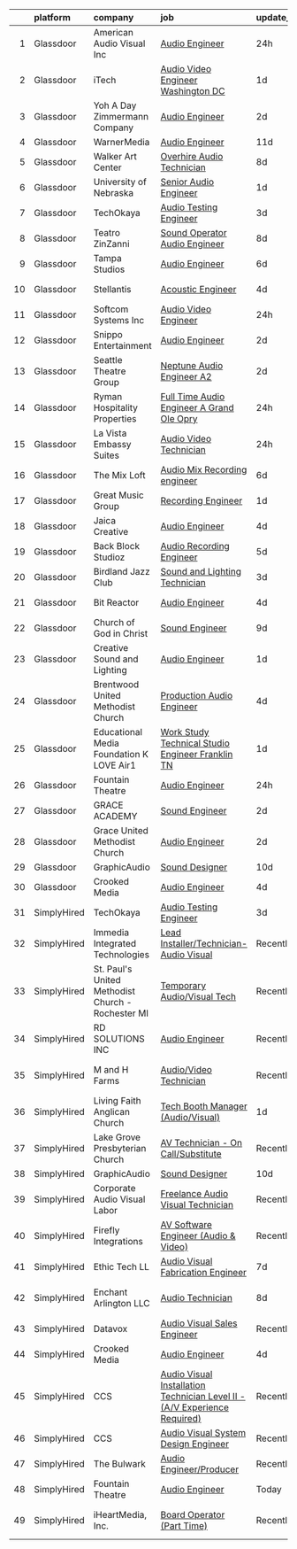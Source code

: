 

|    | platform    | company                                           | job                                                                                                                                                                                                                                                                                                                                                                                                                                                                                                                                                                                                                                                                                                                                                                                                                                                                             | update_time   | location                    |
|---:|:------------|:--------------------------------------------------|:--------------------------------------------------------------------------------------------------------------------------------------------------------------------------------------------------------------------------------------------------------------------------------------------------------------------------------------------------------------------------------------------------------------------------------------------------------------------------------------------------------------------------------------------------------------------------------------------------------------------------------------------------------------------------------------------------------------------------------------------------------------------------------------------------------------------------------------------------------------------------------|:--------------|:----------------------------|
|  1 | Glassdoor   | American Audio Visual  Inc                        | [Audio Engineer](https://www.glassdoor.com/partner/jobListing.htm?pos=102&ao=1110586&s=58&guid=0000018271eb7e92bb05e32cc75455bd&src=GD_JOB_AD&t=SR&vt=w&ea=1&cs=1_c78e9a17&cb=1659768635302&jobListingId=1008055967242&cpc=F583A5AE0DDDFE3A&jrtk=3-0-1g9oumvlqis1a801-1g9oumvm8joqd800-2d42ed66f438bd7d--6NYlbfkN0DdLn5tXN_RiyJSiFodarGZFJKa8s6F6AK0THPBWp05MSIb68-SkO78lTZVUpRahqyNwCX_Zyl5-Vbh6X6UYobtWlPJNMbG1rGz81rtjD1-8jeTs0YkB6R18jLA-LnOTF5I-svQyAi98L0hONmWwyZw8gb1-QFN431Vbsem9QUVnFaOO28Ld-iOWy8--9wkgzZovWoNzwXstYJ1RFJYtQdxKwrjbapyZucCMqPZqtjSyV8u4_XvBYyG0sWcns_03y9Rrfq1JHvHINYR3-I1FJHKkoJS1xgnKyU6Gj91FGZ_I8tkCqYdoCjbj0oPFBmdMeNXZM6a_L0aHVK_rbVLXuBMDRF1dIDok0QMKt295mby6VPzwFUygKDnXVXwXIrp4ILZRtGhXhOpJaeHBYOtRh8VBhUNKTjg2p5SSNE-d545yv4_bV7JAgWUV0a9YKzvcgXZcx_ZILTwCDvyrQAhgXj17sqsKmmFOF90IN1WZxFNiTzVLoAcGFQ7VFS6fqyaJeQ%3D)                         | 24h           | Orlando, FL                 |
|  2 | Glassdoor   | iTech                                             | [Audio Video Engineer  Washington DC](https://www.glassdoor.com/partner/jobListing.htm?pos=116&ao=1136043&s=58&guid=0000018271eb7e92bb05e32cc75455bd&src=GD_JOB_AD&t=SR&vt=w&ea=1&cs=1_583f5cc0&cb=1659768635303&jobListingId=1008052959472&jrtk=3-0-1g9oumvlqis1a801-1g9oumvm8joqd800-d073909d3cc9c6f6-)                                                                                                                                                                                                                                                                                                                                                                                                                                                                                                                                                                       | 1d            | Washington, DC              |
|  3 | Glassdoor   | Yoh  A Day   Zimmermann Company                   | [Audio Engineer](https://www.glassdoor.com/partner/jobListing.htm?pos=105&ao=1110586&s=58&guid=0000018271eb7e92bb05e32cc75455bd&src=GD_JOB_AD&t=SR&vt=w&ea=1&cs=1_416c4085&cb=1659768635303&jobListingId=1008050220550&cpc=B101C867B3EF2D75&jrtk=3-0-1g9oumvlqis1a801-1g9oumvm8joqd800-0115ce829578300b--6NYlbfkN0Ae6Qmv8rNb3d5rEsMPL_plhvilYeiJERi7JqghURwQ9bq2mHgMGRGP2iYP1nqVQ_Dm5t8OVWLkUIZvuV2-Ux0qqQWfic84moi03EhaRitgbcOf3l5YU26Q-VBWqzKHOGKUJ3rkmPRG8sDbYxQkeli5sq_X-7HMiJFcfkYCLPiMfpRnEz9PStzZD4p1bNAq19ZLwlZtvI6TejUsQzRKdSEHeFxYhtRiXCv8zGR7c7ICnwOtFEI8lu8xNfDC70tW4wHQFahwTNMvrc8XtYJ6Kj_fccVOf_-u7vSszw_tag8mhZs5u0bi90fDC9J9EBCepP4VIHwriYl7-QbRY-mBc5izxvSS0bb4-D2I1dSA7EpnLFKVRzG_WceytCLNJui8GqpWLU1eonToUKenxly7M6eUtcQITJykt2ZOEi3YLURDnu-8sqBDQO2-CVYOL4HdQLwqf2wZ2EffZLy6CmpfzYiADxjyaRuCpbA2oeV3lkNR8g%3D%3D)                                           | 2d            | New York, NY                |
|  4 | Glassdoor   | WarnerMedia                                       | [Audio Engineer](https://www.glassdoor.com/partner/jobListing.htm?pos=129&ao=1136043&s=58&guid=0000018271eb7e92bb05e32cc75455bd&src=GD_JOB_AD&t=SR&vt=w&cs=1_ab646303&cb=1659768635304&jobListingId=1008029172013&jrtk=3-0-1g9oumvlqis1a801-1g9oumvm8joqd800-95ceb1f666ac4b66-)                                                                                                                                                                                                                                                                                                                                                                                                                                                                                                                                                                                                 | 11d           | Atlanta, GA                 |
|  5 | Glassdoor   | Walker Art Center                                 | [Overhire   Audio Technician](https://www.glassdoor.com/partner/jobListing.htm?pos=128&ao=1136043&s=58&guid=0000018271eb7e92bb05e32cc75455bd&src=GD_JOB_AD&t=SR&vt=w&cs=1_faa452a4&cb=1659768635304&jobListingId=1008035726261&jrtk=3-0-1g9oumvlqis1a801-1g9oumvm8joqd800-a8dd043a98e6f610-)                                                                                                                                                                                                                                                                                                                                                                                                                                                                                                                                                                                    | 8d            | Minneapolis, MN             |
|  6 | Glassdoor   | University of Nebraska                            | [Senior Audio Engineer](https://www.glassdoor.com/partner/jobListing.htm?pos=113&ao=1136043&s=58&guid=0000018271eb7e92bb05e32cc75455bd&src=GD_JOB_AD&t=SR&vt=w&cs=1_057cce8d&cb=1659768635303&jobListingId=1008054146446&jrtk=3-0-1g9oumvlqis1a801-1g9oumvm8joqd800-52481b0d2f8a5b68-)                                                                                                                                                                                                                                                                                                                                                                                                                                                                                                                                                                                          | 1d            | Lincoln, NE                 |
|  7 | Glassdoor   | TechOkaya                                         | [Audio Testing Engineer](https://www.glassdoor.com/partner/jobListing.htm?pos=109&ao=1136043&s=58&guid=0000018271eb7e92bb05e32cc75455bd&src=GD_JOB_AD&t=SR&vt=w&ea=1&cs=1_9b3d04c0&cb=1659768635303&jobListingId=1008047765878&jrtk=3-0-1g9oumvlqis1a801-1g9oumvm8joqd800-4aaedef2dbd25fac-)                                                                                                                                                                                                                                                                                                                                                                                                                                                                                                                                                                                    | 3d            | Sunnyvale, CA               |
|  8 | Glassdoor   | Teatro ZinZanni                                   | [Sound Operator Audio Engineer](https://www.glassdoor.com/partner/jobListing.htm?pos=114&ao=1136043&s=58&guid=0000018271eb7e92bb05e32cc75455bd&src=GD_JOB_AD&t=SR&vt=w&ea=1&cs=1_db3ba992&cb=1659768635303&jobListingId=1008035619603&jrtk=3-0-1g9oumvlqis1a801-1g9oumvm8joqd800-405a83f39f925add-)                                                                                                                                                                                                                                                                                                                                                                                                                                                                                                                                                                             | 8d            | Seattle, WA                 |
|  9 | Glassdoor   | Tampa Studios                                     | [Audio Engineer](https://www.glassdoor.com/partner/jobListing.htm?pos=101&ao=1110586&s=58&guid=0000018271eb7e92bb05e32cc75455bd&src=GD_JOB_AD&t=SR&vt=w&ea=1&cs=1_55229f23&cb=1659768635302&jobListingId=1008039333057&cpc=4B4B39186BDA197B&jrtk=3-0-1g9oumvlqis1a801-1g9oumvm8joqd800-1027e2f0c8230648--6NYlbfkN0Cp_WSJKd_Pz82imZmURPbhd3kYBsiZi4lpMLOH6vOlLAKJpnSowWtvRK1I9Z39R_qciCW6yLA1BpD_CHEbkICWM1Q-a3HwC-o1sRl3qqC0UrMTJgJhZihFZjuWYuJfsUPxG_YHnR3q0UY5fyByLHhvz9ZdxfxFHNq6qiDff7mdC55Uw1tzgNQaB5l0K3ih7yI7MQw4bumQEFidElO6wQ0EambtySlvtMw1MpxUHA-XjzoFmnsbW3v9EGeyzD2dpF_HdzMSWQompBBKTajgfk3FBzcSjhJHDzRK3E79cSofkvuLAnRsrX7_5ge_yqwepOnZuho5eVEp9jZ1VkMDicyFoR9J0mqY1HGC08KFk3G6uNTtSvw-o4LLWCyKskybq8e--bc5haO9Y19xLFyZ58E-nM_dLUTHPpy0rlHDNBeSVj7wsuS-kXe4j7aOSY8jgSKgYenfllZvxWwwYK3IvGJ3CkpJD9sr9OK7oruDyttcfz2VuikWDeqKDmsFQ20Djmw%3D)                         | 6d            | Largo, FL                   |
| 10 | Glassdoor   | Stellantis                                        | [Acoustic Engineer](https://www.glassdoor.com/partner/jobListing.htm?pos=127&ao=1136043&s=58&guid=0000018271eb7e92bb05e32cc75455bd&src=GD_JOB_AD&t=SR&vt=w&cs=1_3aebe1e0&cb=1659768635304&jobListingId=1008044719763&jrtk=3-0-1g9oumvlqis1a801-1g9oumvm8joqd800-33c83221f6438577-)                                                                                                                                                                                                                                                                                                                                                                                                                                                                                                                                                                                              | 4d            | Auburn Hills, MI            |
| 11 | Glassdoor   | Softcom Systems  Inc                              | [Audio Video Engineer](https://www.glassdoor.com/partner/jobListing.htm?pos=106&ao=1110586&s=58&guid=0000018271eb7e92bb05e32cc75455bd&src=GD_JOB_AD&t=SR&vt=w&ea=1&cs=1_db1aad62&cb=1659768635303&jobListingId=1008055666780&cpc=8795CF9063CD573D&jrtk=3-0-1g9oumvlqis1a801-1g9oumvm8joqd800-854cb7c3d95b102f--6NYlbfkN0Ce3LowrvSPpubloO8oLDwpDn2vtQS5HeWmk4JvU2dkJU3dlTGFqNx5DPdqMAB99amybdXUZ7EWM8lstHrqu_w4FDEk51rsdBaIMimf-DBrZxiJus3vGpPPybRrtBFqxk6iCzsVYe-Xg9BFh8U-DfvdRccD1fkM-amdf93UHSbXrbCJPzo0MwqcoDSUYQo6GvvE4e3rG8jxffj2SxI-SvnsulccKlkmtdCMrKlf0NzDpbFmUpozRDYrsqnwipZMZMGTYN8GPL1l6pAylxkmdikgxVXY1uCeNlXZa5qNFspr75X52rEC-XsKQm8CNkVf0wkpqvah11DDvzEvSNYaCG1l9B2HqX9xRfRt8MdVoqkr2bELvD9tLMB5_ply1nQ4ZC11ULg5vyQT9bRPX4V5rGAlDi6oEbD7wtIcIt2inVyFMqiDtI5hULf1lhFNwkDzLoAfrvqn4D0MqRUr1pYhxlV7uxssialbNntvPZeDv9Uca5ypRGc13uPUO0-lE_DpCJil1tcKJR_X5fd4Qm1mMdKX) | 24h           | Berkeley Heights, NJ        |
| 12 | Glassdoor   | Snippo Entertainment                              | [Audio Engineer](https://www.glassdoor.com/partner/jobListing.htm?pos=104&ao=1110586&s=58&guid=0000018271eb7e92bb05e32cc75455bd&src=GD_JOB_AD&t=SR&vt=w&ea=1&cs=1_afae5313&cb=1659768635302&jobListingId=1008050602811&cpc=FA84DF7EA1EC2398&jrtk=3-0-1g9oumvlqis1a801-1g9oumvm8joqd800-e058be85021523b9--6NYlbfkN0CdcVd3SDA1nO7RkKTAACmPV4xEt72Vls8LI2dqcgyOeJypdWoMdaFfteNq3eewOmzbgkFLTUZuc8laNoJ-MfDNVoz9XHKii1_NKEMEFZ-HDTmHVh37wwz0hpkneafJwKW62DalqkeLz5vJ4vGrBvHiQmQWwsyaSzdDgNz0tkEZQUCQiz-VVr3KnZwP1h0s9UwMZULemb_oIJoyPzpdIyvvCZ-RzISp9KdYUKHrIdC8mMAYvi79ABpjLXGNBd5jYJEGjsDACI-ElIqdDSqiKVZnhGrLNFaQFEq2jUelCBH9hjzLxCM3kt6jT-XoRuuzUbhXA7N0u-tH6JgPafW0BG0BYVjSGylpkqT4nACB_WvhpYwcVIWbSEU1bbRXIWGV_aejj4N76IBzQGIpZadY66sMr46EjdE939KvCg30744ZW3-QEWirFF4C9Z1t7792QoMkIV8ZeT56x8tQ3xVQJw-xiVwDAPrAFLLjRFo_TFY2vzhH1dQB9G4UB8c3UgRE-XA%3D)                         | 2d            | Brooklyn, NY                |
| 13 | Glassdoor   | Seattle Theatre Group                             | [Neptune Audio Engineer A2](https://www.glassdoor.com/partner/jobListing.htm?pos=111&ao=1136043&s=58&guid=0000018271eb7e92bb05e32cc75455bd&src=GD_JOB_AD&t=SR&vt=w&cs=1_8819690b&cb=1659768635303&jobListingId=1008051453627&jrtk=3-0-1g9oumvlqis1a801-1g9oumvm8joqd800-340e3e11a42d6e89-)                                                                                                                                                                                                                                                                                                                                                                                                                                                                                                                                                                                      | 2d            | Seattle, WA                 |
| 14 | Glassdoor   | Ryman Hospitality Properties                      | [Full Time   Audio Engineer A   Grand Ole Opry](https://www.glassdoor.com/partner/jobListing.htm?pos=119&ao=1136043&s=58&guid=0000018271eb7e92bb05e32cc75455bd&src=GD_JOB_AD&t=SR&vt=w&cs=1_82f2de3c&cb=1659768635304&jobListingId=1008056391267&jrtk=3-0-1g9oumvlqis1a801-1g9oumvm8joqd800-148c06fb979c8cf3-)                                                                                                                                                                                                                                                                                                                                                                                                                                                                                                                                                                  | 24h           | Nashville, TN               |
| 15 | Glassdoor   | La Vista Embassy Suites                           | [Audio Video Technician](https://www.glassdoor.com/partner/jobListing.htm?pos=117&ao=1136043&s=58&guid=0000018271eb7e92bb05e32cc75455bd&src=GD_JOB_AD&t=SR&vt=w&cs=1_bac4552c&cb=1659768635303&jobListingId=1008056422456&jrtk=3-0-1g9oumvlqis1a801-1g9oumvm8joqd800-f93f85906aa0a6b1-)                                                                                                                                                                                                                                                                                                                                                                                                                                                                                                                                                                                         | 24h           | La Vista, NE                |
| 16 | Glassdoor   | The Mix Loft                                      | [Audio Mix Recording engineer](https://www.glassdoor.com/partner/jobListing.htm?pos=103&ao=1110586&s=58&guid=0000018271eb7e92bb05e32cc75455bd&src=GD_JOB_AD&t=SR&vt=w&ea=1&cs=1_1f443610&cb=1659768635302&jobListingId=1008039784072&cpc=32EE424DE2B657EB&jrtk=3-0-1g9oumvlqis1a801-1g9oumvm8joqd800-2fabf65219c9c69a--6NYlbfkN0D34Hjmwkvq4I9LrFiyECJw5oz77aLWEO_E-5CWpWKtML_cIQgSj4wFABMzVHdbOAglLtx9wAKTMvAosQFz-6wKz6HNt0tQEhGjwXjlkFautFNpyhajnjaOCperaYTcd4X14UnIuTNiwcPN-FgF0Cc6I8YmMIZvMjRwB6hQLC8GAznkuxesS1iovsZmPXRH9w4YFvwW48IYZAVWLxeBXkk9AKUbLHc01w-uF_hNTSZcmMGulBdefddJYvuYsqxZJ4cYlUhKWQxnxrKK6EF5P0jtywkLLlXcqhOChPYKON3auFjzQGIy8Gi-LUX0vECf4aQDuD_DmO9oH6mDFcA3uUQrKTh8twR0cg2w3k2zp1zGOHt0s38iMx0ptnKJj8ASMw-DX1Qg4d-wZKwiEkdrGtvDez5wCjvltYIzYdc09CoTz1DMpOY3GRO0s9I7woEn3bxa-vork0zFex67x7ffVtybkY1p57zjYWv_aUjJGMYm2shbMAYW2hy4kXYeRAcy9oI%3D)           | 6d            | Quincy, MA                  |
| 17 | Glassdoor   | Great Music Group                                 | [Recording Engineer](https://www.glassdoor.com/partner/jobListing.htm?pos=107&ao=1136043&s=58&guid=0000018271eb7e92bb05e32cc75455bd&src=GD_JOB_AD&t=SR&vt=w&ea=1&cs=1_e5b08c21&cb=1659768635302&jobListingId=1008053472141&jrtk=3-0-1g9oumvlqis1a801-1g9oumvm8joqd800-feae6516db0998b8-)                                                                                                                                                                                                                                                                                                                                                                                                                                                                                                                                                                                        | 1d            | Minneapolis, MN             |
| 18 | Glassdoor   | Jaica Creative                                    | [Audio Engineer](https://www.glassdoor.com/partner/jobListing.htm?pos=115&ao=1136043&s=58&guid=0000018271eb7e92bb05e32cc75455bd&src=GD_JOB_AD&t=SR&vt=w&ea=1&cs=1_99a48cbb&cb=1659768635303&jobListingId=1008044804669&jrtk=3-0-1g9oumvlqis1a801-1g9oumvm8joqd800-b873f8b2e0f04533-)                                                                                                                                                                                                                                                                                                                                                                                                                                                                                                                                                                                            | 4d            | Longwood, FL                |
| 19 | Glassdoor   | Back Block Studioz                                | [Audio Recording Engineer](https://www.glassdoor.com/partner/jobListing.htm?pos=110&ao=1136043&s=58&guid=0000018271eb7e92bb05e32cc75455bd&src=GD_JOB_AD&t=SR&vt=w&ea=1&cs=1_64ea8451&cb=1659768635303&jobListingId=1008040225373&jrtk=3-0-1g9oumvlqis1a801-1g9oumvm8joqd800-7486e9f336b73614-)                                                                                                                                                                                                                                                                                                                                                                                                                                                                                                                                                                                  | 5d            | Brooklyn, NY                |
| 20 | Glassdoor   | Birdland Jazz Club                                | [Sound and Lighting Technician](https://www.glassdoor.com/partner/jobListing.htm?pos=130&ao=1136043&s=58&guid=0000018271eb7e92bb05e32cc75455bd&src=GD_JOB_AD&t=SR&vt=w&ea=1&cs=1_56332ae5&cb=1659768635304&jobListingId=1008047233474&jrtk=3-0-1g9oumvlqis1a801-1g9oumvm8joqd800-c2652244f309b852-)                                                                                                                                                                                                                                                                                                                                                                                                                                                                                                                                                                             | 3d            | New York, NY                |
| 21 | Glassdoor   | Bit Reactor                                       | [Audio Engineer](https://www.glassdoor.com/partner/jobListing.htm?pos=124&ao=1136043&s=58&guid=0000018271eb7e92bb05e32cc75455bd&src=GD_JOB_AD&t=SR&vt=w&cs=1_26fdde52&cb=1659768635304&jobListingId=1008046051270&jrtk=3-0-1g9oumvlqis1a801-1g9oumvm8joqd800-9d53b3cdd4c5ad2f-)                                                                                                                                                                                                                                                                                                                                                                                                                                                                                                                                                                                                 | 4d            | Hunt Valley, MD             |
| 22 | Glassdoor   | Church of God in Christ                           | [Sound Engineer](https://www.glassdoor.com/partner/jobListing.htm?pos=126&ao=1136043&s=58&guid=0000018271eb7e92bb05e32cc75455bd&src=GD_JOB_AD&t=SR&vt=w&ea=1&cs=1_6b9fddc1&cb=1659768635304&jobListingId=1008034088041&jrtk=3-0-1g9oumvlqis1a801-1g9oumvm8joqd800-e56448383489d513-)                                                                                                                                                                                                                                                                                                                                                                                                                                                                                                                                                                                            | 9d            | Detroit, MI                 |
| 23 | Glassdoor   | Creative Sound and Lighting                       | [Audio Engineer](https://www.glassdoor.com/partner/jobListing.htm?pos=112&ao=1136043&s=58&guid=0000018271eb7e92bb05e32cc75455bd&src=GD_JOB_AD&t=SR&vt=w&ea=1&cs=1_47d09086&cb=1659768635303&jobListingId=1008052744805&jrtk=3-0-1g9oumvlqis1a801-1g9oumvm8joqd800-8ad438e101939117-)                                                                                                                                                                                                                                                                                                                                                                                                                                                                                                                                                                                            | 1d            | Washington, DC              |
| 24 | Glassdoor   | Brentwood United Methodist Church                 | [Production Audio Engineer](https://www.glassdoor.com/partner/jobListing.htm?pos=118&ao=1136043&s=58&guid=0000018271eb7e92bb05e32cc75455bd&src=GD_JOB_AD&t=SR&vt=w&ea=1&cs=1_4e98a332&cb=1659768635304&jobListingId=1008044262121&jrtk=3-0-1g9oumvlqis1a801-1g9oumvm8joqd800-d78ab6ccf195be0f-)                                                                                                                                                                                                                                                                                                                                                                                                                                                                                                                                                                                 | 4d            | Brentwood, TN               |
| 25 | Glassdoor   | Educational Media Foundation   K LOVE   Air1      | [Work Study   Technical Studio Engineer  Franklin  TN ](https://www.glassdoor.com/partner/jobListing.htm?pos=122&ao=1136043&s=58&guid=0000018271eb7e92bb05e32cc75455bd&src=GD_JOB_AD&t=SR&vt=w&cs=1_a358050e&cb=1659768635304&jobListingId=1008053473520&jrtk=3-0-1g9oumvlqis1a801-1g9oumvm8joqd800-e72cb04efe6c70e8-)                                                                                                                                                                                                                                                                                                                                                                                                                                                                                                                                                          | 1d            | Franklin, TN                |
| 26 | Glassdoor   | Fountain Theatre                                  | [Audio Engineer](https://www.glassdoor.com/partner/jobListing.htm?pos=108&ao=1136043&s=58&guid=0000018271eb7e92bb05e32cc75455bd&src=GD_JOB_AD&t=SR&vt=w&ea=1&cs=1_95ae86df&cb=1659768635303&jobListingId=1008056342036&jrtk=3-0-1g9oumvlqis1a801-1g9oumvm8joqd800-e634e8a86de4c4d4-)                                                                                                                                                                                                                                                                                                                                                                                                                                                                                                                                                                                            | 24h           | Los Angeles, CA             |
| 27 | Glassdoor   | GRACE ACADEMY                                     | [Sound Engineer](https://www.glassdoor.com/partner/jobListing.htm?pos=123&ao=1136043&s=58&guid=0000018271eb7e92bb05e32cc75455bd&src=GD_JOB_AD&t=SR&vt=w&ea=1&cs=1_67868d9e&cb=1659768635304&jobListingId=1008050374482&jrtk=3-0-1g9oumvlqis1a801-1g9oumvm8joqd800-a088c2a108c4c29e-)                                                                                                                                                                                                                                                                                                                                                                                                                                                                                                                                                                                            | 2d            | Houston, TX                 |
| 28 | Glassdoor   | Grace United Methodist Church                     | [Audio Engineer](https://www.glassdoor.com/partner/jobListing.htm?pos=125&ao=1136043&s=58&guid=0000018271eb7e92bb05e32cc75455bd&src=GD_JOB_AD&t=SR&vt=w&ea=1&cs=1_66d9e782&cb=1659768635304&jobListingId=1008050096592&jrtk=3-0-1g9oumvlqis1a801-1g9oumvm8joqd800-234c12a22c4ee5dc-)                                                                                                                                                                                                                                                                                                                                                                                                                                                                                                                                                                                            | 2d            | Olathe, KS                  |
| 29 | Glassdoor   | GraphicAudio                                      | [Sound Designer](https://www.glassdoor.com/partner/jobListing.htm?pos=120&ao=1136043&s=58&guid=0000018271eb7e92bb05e32cc75455bd&src=GD_JOB_AD&t=SR&vt=w&ea=1&cs=1_53784b39&cb=1659768635304&jobListingId=1008030924967&jrtk=3-0-1g9oumvlqis1a801-1g9oumvm8joqd800-11eab6568f6cedab-)                                                                                                                                                                                                                                                                                                                                                                                                                                                                                                                                                                                            | 10d           | Remote                      |
| 30 | Glassdoor   | Crooked Media                                     | [Audio Engineer](https://www.glassdoor.com/partner/jobListing.htm?pos=121&ao=1136043&s=58&guid=0000018271eb7e92bb05e32cc75455bd&src=GD_JOB_AD&t=SR&vt=w&ea=1&cs=1_1c6b605a&cb=1659768635304&jobListingId=1008044004847&jrtk=3-0-1g9oumvlqis1a801-1g9oumvm8joqd800-7c5552e8e7769e4f-)                                                                                                                                                                                                                                                                                                                                                                                                                                                                                                                                                                                            | 4d            | Los Angeles, CA             |
| 31 | SimplyHired | TechOkaya                                         | [Audio Testing Engineer](https://www.simplyhired.com/job/vmiYxI2L5qx8DBg9_OyCDaEuRA41DV9A_eGoMgA4r--YsBUZCr-F8A?q=audio+engineer)                                                                                                                                                                                                                                                                                                                                                                                                                                                                                                                                                                                                                                                                                                                                               | 3d            | Sunnyvale, CA               |
| 32 | SimplyHired | Immedia Integrated Technologies                   | [Lead Installer/Technician-Audio Visual](https://www.simplyhired.com/job/IL_TH2SXPlz2tOw2DDE_I22xSpEewZlkJne33ZaAXd-CmCI5oTmI_A?q=audio+engineer)                                                                                                                                                                                                                                                                                                                                                                                                                                                                                                                                                                                                                                                                                                                               | Recently      | Scottsdale, AZ              |
| 33 | SimplyHired | St. Paul's United Methodist Church - Rochester MI | [Temporary Audio/Visual Tech](https://www.simplyhired.com/job/WAFX008LbJzbRenSO56y11z9QnMNfcvg6JUJvY0fdW0ctNG8ChqHrA?q=audio+engineer)                                                                                                                                                                                                                                                                                                                                                                                                                                                                                                                                                                                                                                                                                                                                          | Recently      | Rochester, MI               |
| 34 | SimplyHired | RD SOLUTIONS INC                                  | [Audio Engineer](https://www.simplyhired.com/job/bfVd97HAYnBttl-aTYJvi_nfGHZj2HgG9cbr8170BdZCR9gINMxNkA?q=audio+engineer)                                                                                                                                                                                                                                                                                                                                                                                                                                                                                                                                                                                                                                                                                                                                                       | Recently      | Sunnyvale, CA               |
| 35 | SimplyHired | M and H Farms                                     | [Audio/Video Technician](https://www.simplyhired.com/job/RmwWf9hJoXypOLMU3yfPeTyA8VXDfN6DlYAjJ0jSROcKWBffdDTz5Q?q=audio+engineer)                                                                                                                                                                                                                                                                                                                                                                                                                                                                                                                                                                                                                                                                                                                                               | Recently      | Phoenix, AZ +3 locations    |
| 36 | SimplyHired | Living Faith Anglican Church                      | [Tech Booth Manager (Audio/Visual)](https://www.simplyhired.com/job/94dWBzlGo36k946Ec5TM_C7grc3l-n1mKPxI4XfBORMswDpYPj1gog?q=audio+engineer)                                                                                                                                                                                                                                                                                                                                                                                                                                                                                                                                                                                                                                                                                                                                    | 1d            | Tempe, AZ                   |
| 37 | SimplyHired | Lake Grove Presbyterian Church                    | [AV Technician - On Call/Substitute](https://www.simplyhired.com/job/tb9Lp_96v5nuqnhe0ZYtbeKN6hRlb-jVRHz1dLdsFAKeVM_Axvfv9Q?q=audio+engineer)                                                                                                                                                                                                                                                                                                                                                                                                                                                                                                                                                                                                                                                                                                                                   | Recently      | Lake Oswego, OR             |
| 38 | SimplyHired | GraphicAudio                                      | [Sound Designer](https://www.simplyhired.com/job/tpxG3u0VMzCKteQYdKolpCqGoSBv-BSP6-ugLnAgXYs5lOtcbAckwg?q=audio+engineer)                                                                                                                                                                                                                                                                                                                                                                                                                                                                                                                                                                                                                                                                                                                                                       | 10d           | Remote                      |
| 39 | SimplyHired | Corporate Audio Visual Labor                      | [Freelance Audio Visual Technician](https://www.simplyhired.com/job/35yrSH81ByOEAlvEjzx0a0Itb8sq7xD-7Vn1cmSdV0d9vOM094TxEg?q=audio+engineer)                                                                                                                                                                                                                                                                                                                                                                                                                                                                                                                                                                                                                                                                                                                                    | Recently      | Phoenix, AZ +2 locations    |
| 40 | SimplyHired | Firefly Integrations                              | [AV Software Engineer (Audio & Video)](https://www.simplyhired.com/job/H21sGvOcfz9_B2NPPZzRFe3MlXiiyOeETTTJKoxPpVDVydl3IWmP_Q?q=audio+engineer)                                                                                                                                                                                                                                                                                                                                                                                                                                                                                                                                                                                                                                                                                                                                 | Recently      | Middlebury, IN              |
| 41 | SimplyHired | Ethic Tech LL                                     | [Audio Visual Fabrication Engineer](https://www.simplyhired.com/job/GdnsvCALBcfr6A-dKYsTN26zTIu84LlhtllcdFeQTk6zRITNY8bekQ?q=audio+engineer)                                                                                                                                                                                                                                                                                                                                                                                                                                                                                                                                                                                                                                                                                                                                    | 7d            | Fort Gordon, GA             |
| 42 | SimplyHired | Enchant Arlington LLC                             | [Audio Technician](https://www.simplyhired.com/job/FnWcE3luFoY2j5wX9bPTFfBtTkyXF8tk3E0Kw-r_9O8BaZap-t9X-Q?q=audio+engineer)                                                                                                                                                                                                                                                                                                                                                                                                                                                                                                                                                                                                                                                                                                                                                     | 8d            | Scottsdale, AZ +7 locations |
| 43 | SimplyHired | Datavox                                           | [Audio Visual Sales Engineer](https://www.simplyhired.com/job/cVEd-_qo6mmYlTFlou5wkgk2fjPxw0ZPy4nrfphR8WyZnUEIsrCDrQ?q=audio+engineer)                                                                                                                                                                                                                                                                                                                                                                                                                                                                                                                                                                                                                                                                                                                                          | Recently      | Houston, TX                 |
| 44 | SimplyHired | Crooked Media                                     | [Audio Engineer](https://www.simplyhired.com/job/gTPbw98b1EFKh2-9uGm-_0CwVU1rDG2A6ExiS66-ms5kJlcovSR-Sg?q=audio+engineer)                                                                                                                                                                                                                                                                                                                                                                                                                                                                                                                                                                                                                                                                                                                                                       | 4d            | Los Angeles, CA             |
| 45 | SimplyHired | CCS                                               | [Audio Visual Installation Technician Level II - (A/V Experience Required)](https://www.simplyhired.com/job/hp7wTdG2D4h6XsFVGPOewO-Vyj1B6DzY1fLd6maTOj_abznLscSMiA?q=audio+engineer)                                                                                                                                                                                                                                                                                                                                                                                                                                                                                                                                                                                                                                                                                            | Recently      | Denver, CO                  |
| 46 | SimplyHired | CCS                                               | [Audio Visual System Design Engineer](https://www.simplyhired.com/job/ary5z9j2es4oPMAOjusLJHyf7K-36e4_CuOld61njGzpItTv9_0cKA?q=audio+engineer)                                                                                                                                                                                                                                                                                                                                                                                                                                                                                                                                                                                                                                                                                                                                  | Recently      | Denver, CO                  |
| 47 | SimplyHired | The Bulwark                                       | [Audio Engineer/Producer](https://www.simplyhired.com/job/n_62sdMl_VyX80lOQG59KPB-afVH60nnAEc0ODDMsv6ZadDCgjjCcg?q=audio+engineer)                                                                                                                                                                                                                                                                                                                                                                                                                                                                                                                                                                                                                                                                                                                                              | Recently      | Remote                      |
| 48 | SimplyHired | Fountain Theatre                                  | [Audio Engineer](https://www.simplyhired.com/job/bEiv3dM2H-9vEhIcl_K7hOcJmA9uX8VjfX2sPPKOohy0egsM7Xxm8A?q=audio+engineer)                                                                                                                                                                                                                                                                                                                                                                                                                                                                                                                                                                                                                                                                                                                                                       | Today         | Los Angeles, CA             |
| 49 | SimplyHired | iHeartMedia, Inc.                                 | [Board Operator (Part Time)](https://www.simplyhired.com/job/Pu7wG-thtYVhhZLZbqymYkTVaj9APFu8LKcayMhZhLrN_dRz-xz70g?q=audio+engineer)                                                                                                                                                                                                                                                                                                                                                                                                                                                                                                                                                                                                                                                                                                                                           | Recently      | Phoenix, AZ +10 locations   |